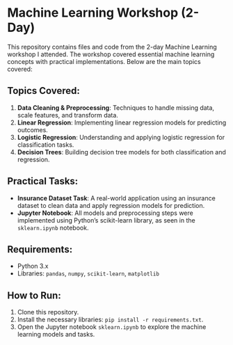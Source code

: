 # Machine Learning Workshop (2-Day)

This repository contains files and code from the 2-day Machine Learning workshop I attended. The workshop covered essential machine learning concepts with practical implementations. Below are the main topics covered:

## Topics Covered:
1. **Data Cleaning & Preprocessing**: Techniques to handle missing data, scale features, and transform data.
2. **Linear Regression**: Implementing linear regression models for predicting outcomes.
3. **Logistic Regression**: Understanding and applying logistic regression for classification tasks.
4. **Decision Trees**: Building decision tree models for both classification and regression.

## Practical Tasks:
- **Insurance Dataset Task**: A real-world application using an insurance dataset to clean data and apply regression models for prediction.
- **Jupyter Notebook**: All models and preprocessing steps were implemented using Python’s scikit-learn library, as seen in the `sklearn.ipynb` notebook.

## Requirements:
- Python 3.x
- Libraries: `pandas`, `numpy`, `scikit-learn`, `matplotlib`

## How to Run:
1. Clone this repository.
2. Install the necessary libraries: `pip install -r requirements.txt`.
3. Open the Jupyter notebook `sklearn.ipynb` to explore the machine learning models and tasks.
